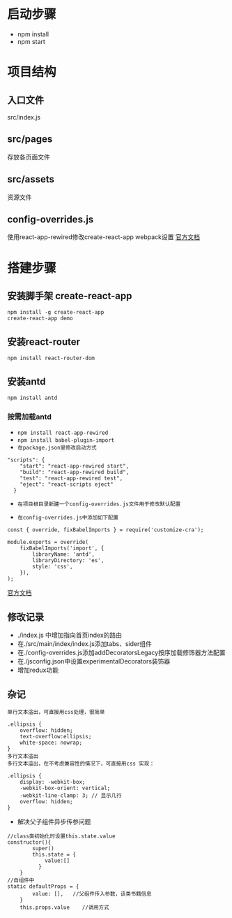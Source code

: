 # 启动步骤
+ npm install
+ npm start

# 项目结构
## 入口文件
src/index.js
## src/pages
存放各页面文件
## src/assets
资源文件
## config-overrides.js
使用react-app-rewired修改create-react-app webpack设置
[官方文档](https://github.com/timarney/react-app-rewired)


# 搭建步骤
## 安装脚手架 create-react-app
```
npm install -g create-react-app
create-react-app demo
```
## 安装react-router
`npm install react-router-dom`
## 安装antd
`npm install antd`
### 按需加载antd
* `npm install react-app-rewired`
* `npm install babel-plugin-import`
* `在package.json里修改启动方式`
```
"scripts": {
    "start": "react-app-rewired start",
    "build": "react-app-rewired build",
    "test": "react-app-rewired test",
    "eject": "react-scripts eject"
  }
  ```
  * `在项目根目录新建一个config-overrides.js文件用于修改默认配置`

 * `在config-overrides.js中添加如下配置`
  ```
  const { override, fixBabelImports } = require('customize-cra');

  module.exports = override(
      fixBabelImports('import', {
          libraryName: 'antd',
          libraryDirectory: 'es',
          style: 'css',
      }),
  );
  ```
[官方文档](https://ant.design/docs/react/use-with-create-react-app-cn#高级配置)

## 修改记录
* ./index.js 中增加指向首页index的路由
* 在./src/main/index/index.js添加tabs、sider组件
* 在./config-overrides.js添加addDecoratorsLegacy按序加载修饰器方法配置
* 在./jsconfig.json中设置experimentalDecorators装饰器
* 增加redux功能



## 杂记
```
单行文本溢出，可直接用css处理，很简单

.ellipsis {
    overflow: hidden;
    text-overflow:ellipsis;
    white-space: nowrap;
}
多行文本溢出
多行文本溢出，在不考虑兼容性的情况下，可直接用css 实现：

.ellipsis {
    display: -webkit-box;
    -webkit-box-orient: vertical;
    -webkit-line-clamp: 3; // 显示几行
    overflow: hidden;
}
```

* 解决父子组件异步传参问题

```
//class类初始化时设置this.state.value
constructor(){
        super()
        this.state = {
            value:[]
          }
    }
//自组件中
static defaultProps = {
        value: [],   //父组件传入参数，该类书籍信息
    }
    this.props.value    //调用方式
```